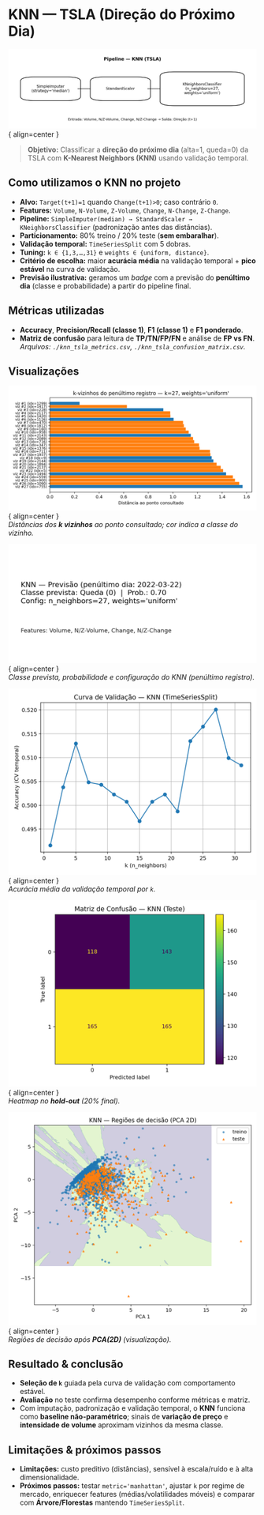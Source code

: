 # KNN — TSLA (Direção do Próximo Dia)

![Pipeline KNN](./knn_pipeline.png){ align=center }

> **Objetivo:** Classificar a **direção do próximo dia** (alta=1, queda=0) da TSLA com **K-Nearest Neighbors (KNN)** usando validação temporal.

## Como utilizamos o KNN no projeto
- **Alvo:** `Target(t+1)=1` quando `Change(t+1)>0`; caso contrário `0`.
- **Features:** `Volume`, `N-Volume`, `Z-Volume`, `Change`, `N-Change`, `Z-Change`.
- **Pipeline:** `SimpleImputer(median) → StandardScaler → KNeighborsClassifier` (padronização antes das distâncias).
- **Particionamento:** 80% treino / 20% teste (**sem embaralhar**).
- **Validação temporal:** `TimeSeriesSplit` com 5 dobras.
- **Tuning:** `k ∈ {1,3,…,31}` e `weights ∈ {uniform, distance}`.
- **Critério de escolha:** maior **acurácia média** na validação temporal + **pico estável** na curva de validação.
- **Previsão ilustrativa:** geramos um *badge* com a previsão do **penúltimo dia** (classe e probabilidade) a partir do pipeline final.

## Métricas utilizadas
- **Accuracy**, **Precision/Recall (classe 1)**, **F1 (classe 1)** e **F1 ponderado**.
- **Matriz de confusão** para leitura de **TP/TN/FP/FN** e análise de **FP vs FN**.  
  *Arquivos: `./knn_tsla_metrics.csv`, `./knn_tsla_confusion_matrix.csv`.*

## Visualizações
![k-vizinhos (amostra)](./knn_neighbors_example.png){ align=center }  
*Distâncias dos **k vizinhos** ao ponto consultado; cor indica a classe do vizinho.*

![Badge de previsão](./knn_prediction_badge.png){ align=center }  
*Classe prevista, probabilidade e configuração do KNN (penúltimo registro).*

![Curva de Validação — KNN](./knn_validation_curve.png){ align=center }  
*Acurácia média da validação temporal por `k`.*

![Matriz de Confusão — KNN (Teste)](./knn_tsla_confusion_matrix.png){ align=center }  
*Heatmap no **hold-out** (20% final).*

![Mapa de decisão PCA (ilustrativo)](./knn_decision_map_pca.png){ align=center }  
*Regiões de decisão após **PCA(2D)** (visualização).*

## Resultado & conclusão
- **Seleção de `k`** guiada pela curva de validação com comportamento estável.
- **Avaliação** no teste confirma desempenho conforme métricas e matriz.
- Com imputação, padronização e validação temporal, o **KNN** funciona como **baseline não-paramétrico**; sinais de **variação de preço** e **intensidade de volume** aproximam vizinhos da mesma classe.

## Limitações & próximos passos
- **Limitações:** custo preditivo (distâncias), sensível à escala/ruído e à alta dimensionalidade.
- **Próximos passos:** testar `metric='manhattan'`, ajustar `k` por regime de mercado, enriquecer features (médias/volatilidades móveis) e comparar com **Árvore/Florestas** mantendo `TimeSeriesSplit`.

